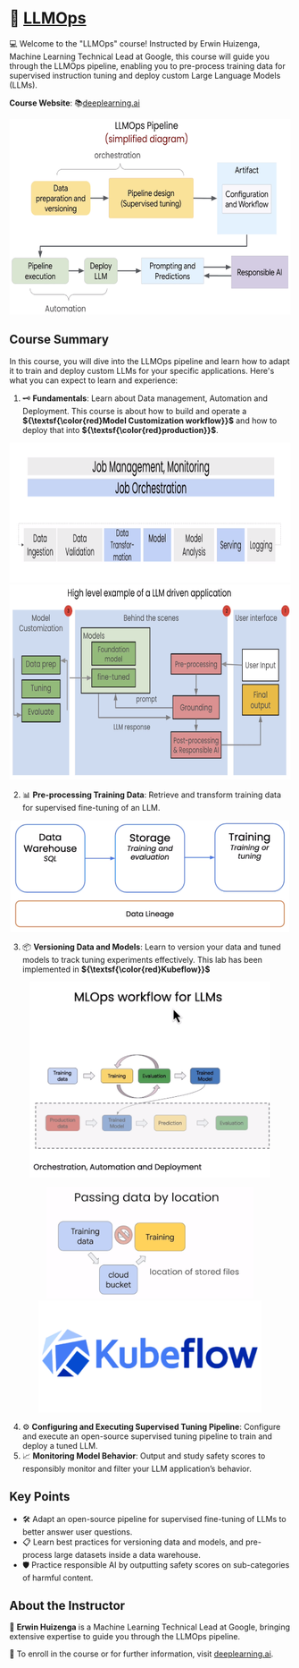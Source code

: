 # 🚀 [LLMOps](https://www.deeplearning.ai/short-courses/llmops/)

💻 Welcome to the "LLMOps" course! Instructed by Erwin Huizenga, Machine Learning Technical Lead at Google, this course will guide you through the LLMOps pipeline, enabling you to pre-process training data for supervised instruction tuning and deploy custom Large Language Models (LLMs).

**Course Website**: 📚[deeplearning.ai](https://www.deeplearning.ai/short-courses/llmops/)
<p align="center">
<img src="images/1_4.png" height="350"> 
</p>

## Course Summary
In this course, you will dive into the LLMOps pipeline and learn how to adapt it to train and deploy custom LLMs for your specific applications. Here's what you can expect to learn and experience:

1. 🗝 **Fundamentals**: Learn about Data management, Automation and Deployment. This course is about how to build and operate a **${\textsf{\color{red}Model Customization workflow}}$** and how to deploy that into **${\textsf{\color{red}production}}$**.  
<p align="center">
<img src="images/1_1.png" height="250"> 
<img src="images/1_3.png" height="350"> 
</p>

2. 📊 **Pre-processing Training Data**: Retrieve and transform training data for supervised fine-tuning of an LLM.
<p align="center">
<img src="images/2_1.png" height="200"> 
</p>

3. 📦 **Versioning Data and Models**: Learn to version your data and tuned models to track tuning experiments effectively. This lab has been implemented in **${\textsf{\color{red}Kubeflow}}$**
<p align="center">
<img src="images/3_1.png" height="350"> 
</p>

<p align="center">
<img src="images/3_4.png" height="200"> 
<img src="images/3_5.png" height="200"> 
</p>

4. ⚙️ **Configuring and Executing Supervised Tuning Pipeline**: Configure and execute an open-source supervised tuning pipeline to train and deploy a tuned LLM.
5. 📈 **Monitoring Model Behavior**: Output and study safety scores to responsibly monitor and filter your LLM application’s behavior.

## Key Points
- 🛠 Adapt an open-source pipeline for supervised fine-tuning of LLMs to better answer user questions.
- 📋 Learn best practices for versioning data and models, and pre-process large datasets inside a data warehouse.
- 🛡️ Practice responsible AI by outputting safety scores on sub-categories of harmful content.

## About the Instructor
🌟 **Erwin Huizenga** is a Machine Learning Technical Lead at Google, bringing extensive expertise to guide you through the LLMOps pipeline.

🔗 To enroll in the course or for further information, visit [deeplearning.ai](https://www.deeplearning.ai/short-courses/).
